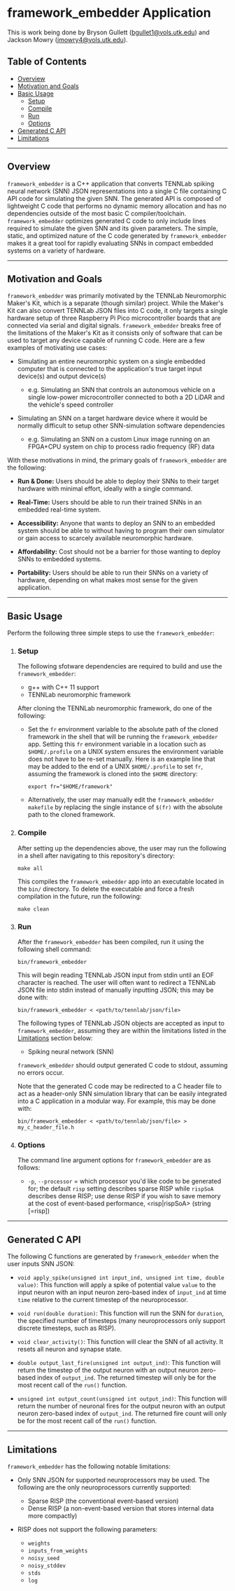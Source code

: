# framework_embedder Application #

This is work being done by Bryson Gullett (bgullet1@vols.utk.edu) and Jackson
Mowry (jmowry4@vols.utk.edu).

## Table of Contents
- [Overview](#markdown-header-overview)
- [Motivation and Goals](#markdown-header-motivation-and-goals)
- [Basic Usage](#markdown-header-basic-usage)
    - [Setup](#markdown-header-setup)
    - [Compile](#markdown-header-compile)
    - [Run](#markdown-header-run)
    - [Options](#markdown-header-options)
- [Generated C API](#markdown-header-generated-c-api)
- [Limitations](#markdown-header-limitations)


------------------------------------------------------------

## Overview

`framework_embedder` is a C++ application that converts TENNLab spiking neural
network (SNN) JSON representations into a single C file containing C API code
for simulating the given SNN. The generated API is composed of lightweight C
code that performs no dynamic memory allocation and has no dependencies outside
of the most basic C compiler/toolchain. `framework_embedder` optimizes generated
C code to only include lines required to simulate the given SNN and its given
parameters. The simple, static, and optimized nature of the C code generated by
`framework_embedder` makes it a great tool for rapidly evaluating SNNs in
compact embedded systems on a variety of hardware.


------------------------------------------------------------

## Motivation and Goals

`framework_embedder` was primarily motivated by the TENNLab Neuromorphic Maker's
Kit, which is a separate (though similar) project. While the Maker's Kit can
also convert TENNLab JSON files into C code, it only targets a single hardware
setup of three Raspberry Pi Pico microcontroller boards that are connected via
serial and digital signals. `framework_embedder` breaks free of the limitations
of the Maker's Kit as it consists only of software that can be used to target
any device capable of running C code. Here are a few examples of motivating use
cases:

- Simulating an entire neuromorphic system on a single embedded computer that is
  connected to the application's true target input device(s) and output
  device(s)
    
    - e.g. Simulating an SNN that controls an autonomous vehicle on a single
      low-power microcontroller connected to both a 2D LiDAR and the vehicle's
      speed controller

- Simulating an SNN on a target hardware device where it would be normally
  difficult to setup other SNN-simulation software dependencies

    - e.g. Simulating an SNN on a custom Linux image running on an FPGA+CPU
      system on chip to process radio frequency (RF) data

With these motivations in mind, the primary goals of `framework_embedder` are
the following:

- **Run & Done:** Users should be able to deploy their SNNs to their target
  hardware with minimal effort, ideally with a single command.

- **Real-Time:** Users should be able to run their trained SNNs in an embedded
  real-time system.

- **Accessibility:** Anyone that wants to deploy an SNN to an embedded system
  should be able to without having to program their own simulator or gain access
  to scarcely available neuromorphic hardware.

- **Affordability:** Cost should not be a barrier for those wanting to deploy
  SNNs to embedded systems.

- **Portability:** Users should be able to run their SNNs on a variety of
  hardware, depending on what makes most sense for the given application.


------------------------------------------------------------

## Basic Usage

Perform the following three simple steps to use the `framework_embedder`:

1. ### Setup

    The following sfotware dependencies are required to build and use the
    `framework_embedder`:

    - g++ with C++ 11 support
    - TENNLab neuromorphic framework

    After cloning the TENNLab neuromorphic framework, do one of the following:

    - Set the `fr` environment variable to the absolute path of the cloned
    framework in the shell that will be running the `framework_embedder` app.
    Setting this `fr` environment variable in a location such as
    `$HOME/.profile` on a UNIX system ensures the environment variable does not
    have to be re-set manually. Here is an example line that may be added to the
    end of a UNIX `$HOME/.profile` to set `fr`, assuming the framework is cloned
    into the `$HOME` directory:

        `export fr="$HOME/framework"`

    - Alternatively, the user may manually edit the `framework_embedder`
    `makefile` by replacing the single instance of `$(fr)` with the absolute
    path to the cloned framework.

2. ### Compile

    After setting up the dependencies above, the user may run the following in a
    shell after navigating to this repository's directory:

    `make all`

    This compiles the `framework_embedder` app into an executable located in the
    `bin/` directory. To delete the executable and force a fresh compilation in
    the future, run the following:

    `make clean`

3. ### Run

    After the `framework_embedder` has been compiled, run it using the following
    shell command:

    `bin/framework_embedder`

    This will begin reading TENNLab JSON input from stdin until an EOF character
    is reached. The user will often want to redirect a TENNLab JSON file into
    stdin instead of manually inputting JSON; this may be done with:

    `bin/framework_embedder < <path/to/tennlab/json/file>`

    The following types of TENNLab JSON objects are accepted as input to
    `framework_embedder`, assuming they are within the limitations listed in the
    [Limitations](#markdown-header-limitations) section below:

    - Spiking neural network (SNN)

    `framework_embedder` should output generated C code to stdout, assuming no
    errors occur.
    
    Note that the generated C code may be redirected to a C header
    file to act as a header-only SNN simulation library that can be easily
    integrated into a C application in a modular way. For example, this may be
    done with:

    `bin/framework_embedder < <path/to/tennlab/json/file> > my_c_header_file.h`

4. ### Options

    The command line argument options for `framework_embedder` are as follows:

    - `-p`, `--processor` = which processor you'd like code to be generated for;
      the default `risp` setting describes sparse RISP while `rispSoA` describes
      dense RISP; use dense RISP if you wish to save memory at the cost of
      event-based performance, <risp\|rispSoA> (string [=risp])


------------------------------------------------------------

## Generated C API

The following C functions are generated by `framework_embedder` when the user
inputs SNN JSON:

- `void apply_spike(unsigned int input_ind, unsigned int time, double value)`:
  This function will apply a spike of potential value `value` to the input
  neuron with an input neuron zero-based index of `input_ind` at time `time`
  relative to the current timestep of the neuroprocessor.

- `void run(double duration)`: This function will run the SNN for `duration`,
  the specified number of timesteps (many neuroprocessors only support discrete
  timesteps, such as RISP).

- `void clear_activity()`: This function will clear the SNN of all activity. It
  resets all neuron and synapse state.

- `double output_last_fire(unsigned int output_ind)`: This function will return
  the timestep of the output neuron with an output neuron zero-based index of
  `output_ind`. The returned timestep will only be for the most recent call of
  the `run()` function.

- `unsigned int output_count(unsigned int output_ind)`: This function will
  return the number of neuronal fires for the output neuron with an output
  neuron zero-based index of `output_ind`. The returned fire count will only be
  for the most recent call of the `run()` function.


------------------------------------------------------------

## Limitations

`framework_embedder` has the following notable limitations:

- Only SNN JSON for supported neuroprocessors may be used. The following are the
  only neuroprocessors currently supported:

    - Sparse RISP (the conventional event-based version)
    - Dense RISP (a non-event-based version that stores internal data more compactly)

- RISP does not support the following parameters:

    - `weights`
    - `inputs_from_weights`
    - `noisy_seed`
    - `noisy_stddev`
    - `stds`
    - `log`
